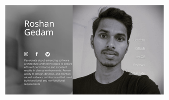 <div align="center">
		<!---->
		<!-- dig into how this was made here: -->
		<!-- https://github.com/vaaski/vaaski.dev/blob/2024/components/svg-hero.server.vue -->
		<!---->
		<!-- you can also see the generated version here: -->
		<!-- https://vaaski.dev/static-svg -->
		<!---->
    <img src="profile.svg" />
</div>
